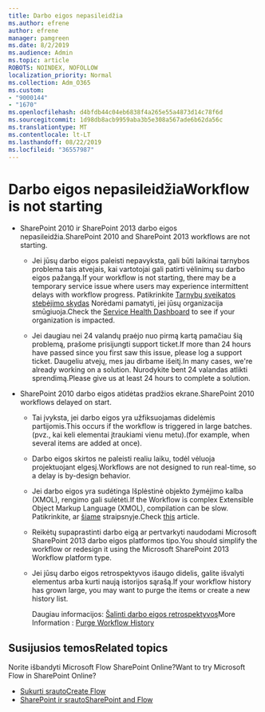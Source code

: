 ```yaml
---
title: Darbo eigos nepasileidžia
ms.author: efrene
author: efrene
manager: pamgreen
ms.date: 8/2/2019
ms.audience: Admin
ms.topic: article
ROBOTS: NOINDEX, NOFOLLOW
localization_priority: Normal
ms.collection: Adm_O365
ms.custom:
- "9000144"
- "1670"
ms.openlocfilehash: d4bfdb44c04eb6838f4a265e55a4873d14c78f6d
ms.sourcegitcommit: 1d98db8acb9959aba3b5e308a567ade6b62da56c
ms.translationtype: MT
ms.contentlocale: lt-LT
ms.lasthandoff: 08/22/2019
ms.locfileid: "36557987"
---
```

# <a name="workflow-is-not-starting"></a><span data-ttu-id="fc26e-102">Darbo eigos nepasileidžia</span><span class="sxs-lookup"><span data-stu-id="fc26e-102">Workflow is not starting</span></span>

- <span data-ttu-id="fc26e-103">SharePoint 2010 ir SharePoint 2013 darbo eigos nepasileidžia.</span><span class="sxs-lookup"><span data-stu-id="fc26e-103">SharePoint 2010 and SharePoint 2013 workflows are not starting.</span></span>

    - <span data-ttu-id="fc26e-104">Jei jūsų darbo eigos paleisti nepavyksta, gali būti laikinai tarnybos problema tais atvejais, kai vartotojai gali patirti vėlinimų su darbo eigos pažangą.</span><span class="sxs-lookup"><span data-stu-id="fc26e-104">If your workflow is not starting, there may be a temporary service issue where users may experience intermittent delays with workflow progress.</span></span> <span data-ttu-id="fc26e-105">Patikrinkite [Tarnybų sveikatos stebėjimo skydas](https:/admin.microsoft.com/AdminPortal/Home#/servicehealth) Norėdami pamatyti, jei jūsų organizacija smūgiuoja.</span><span class="sxs-lookup"><span data-stu-id="fc26e-105">Check the [Service Health Dashboard](https:/admin.microsoft.com/AdminPortal/Home#/servicehealth) to see if your organization is impacted.</span></span>

    - <span data-ttu-id="fc26e-106">Jei daugiau nei 24 valandų praėjo nuo pirmą kartą pamačiau šią problemą, prašome prisijungti support ticket.</span><span class="sxs-lookup"><span data-stu-id="fc26e-106">If more than 24 hours have passed since you first saw this issue, please log a support ticket.</span></span> <span data-ttu-id="fc26e-107">Daugeliu atvejų, mes jau dirbame išeitį.</span><span class="sxs-lookup"><span data-stu-id="fc26e-107">In many cases, we're already working on a solution.</span></span> <span data-ttu-id="fc26e-108">Nurodykite bent 24 valandas atlikti sprendimą.</span><span class="sxs-lookup"><span data-stu-id="fc26e-108">Please give us at least 24 hours to complete a solution.</span></span>

- <span data-ttu-id="fc26e-109">SharePoint 2010 darbo eigos atidėtas pradžios ekrane.</span><span class="sxs-lookup"><span data-stu-id="fc26e-109">SharePoint 2010 workflows delayed on start.</span></span>

    - <span data-ttu-id="fc26e-110">Tai įvyksta, jei darbo eigos yra užfiksuojamas didelėmis partijomis.</span><span class="sxs-lookup"><span data-stu-id="fc26e-110">This occurs if the workflow is triggered in large batches.</span></span> <span data-ttu-id="fc26e-111">(pvz., kai keli elementai įtraukiami vienu metu).</span><span class="sxs-lookup"><span data-stu-id="fc26e-111">(for example, when several items are added at once).</span></span>

    - <span data-ttu-id="fc26e-112">Darbo eigos skirtos ne paleisti realiu laiku, todėl vėluoja projektuojant elgesį.</span><span class="sxs-lookup"><span data-stu-id="fc26e-112">Workflows are not designed to run real-time, so a delay is by-design behavior.</span></span>

   -  <span data-ttu-id="fc26e-113">Jei darbo eigos yra sudėtinga Išplėstinė objekto žymėjimo kalba (XMOL), rengimo gali sulėtėti.</span><span class="sxs-lookup"><span data-stu-id="fc26e-113">If the Workflow is complex Extensible Object Markup Language (XMOL), compilation can be slow.</span></span> <span data-ttu-id="fc26e-114">Patikrinkite, ar [šiame](https://support.microsoft.com/en-us/kb/3043697) straipsnyje.</span><span class="sxs-lookup"><span data-stu-id="fc26e-114">Check [this](https://support.microsoft.com/en-us/kb/3043697) article.</span></span>

    - <span data-ttu-id="fc26e-115">Reikėtų supaprastinti darbo eigą ar pertvarkyti naudodami Microsoft SharePoint 2013 darbo eigos platformos tipo.</span><span class="sxs-lookup"><span data-stu-id="fc26e-115">You should simplify the workflow or redesign it using the Microsoft SharePoint 2013 Workflow platform type.</span></span>

    - <span data-ttu-id="fc26e-116">Jei jūsų darbo eigos retrospektyvos išaugo didelis, galite išvalyti elementus arba kurti naują istorijos sąrašą.</span><span class="sxs-lookup"><span data-stu-id="fc26e-116">If your workflow history has grown large, you may want to purge the items or create a new history list.</span></span>

        <span data-ttu-id="fc26e-117">Daugiau informacijos: [Šalinti darbo eigos retrospektyvos](https://blogs.technet.microsoft.com/marj/2015/08/07/sharepoint-2010-workflows-best-practice-purge-workflow-history-list-items/)</span><span class="sxs-lookup"><span data-stu-id="fc26e-117">More Information : [Purge Workflow History](https://blogs.technet.microsoft.com/marj/2015/08/07/sharepoint-2010-workflows-best-practice-purge-workflow-history-list-items/)</span></span>


## <a name="related-topics"></a><span data-ttu-id="fc26e-118">Susijusios temos</span><span class="sxs-lookup"><span data-stu-id="fc26e-118">Related topics</span></span>
<span data-ttu-id="fc26e-119">Norite išbandyti Microsoft Flow SharePoint Online?</span><span class="sxs-lookup"><span data-stu-id="fc26e-119">Want to try Microsoft Flow in SharePoint Online?</span></span>
- [<span data-ttu-id="fc26e-120">Sukurti srauto</span><span class="sxs-lookup"><span data-stu-id="fc26e-120">Create Flow</span></span>](https://support.office.com/article/Create-a-flow-for-a-list-or-library-in-SharePoint-Online-or-OneDrive-for-Business-a9c3e03b-0654-46af-a254-20252e580d01) 
- [<span data-ttu-id="fc26e-121">SharePoint ir srauto</span><span class="sxs-lookup"><span data-stu-id="fc26e-121">SharePoint and Flow</span></span>](https://flow.microsoft.com/blog/sharepoint-and-flow/) 


